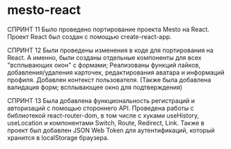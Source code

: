 # mesto-react
СПРИНТ 11
Было проведено портирование проекта Mesto на React.
Проект React был создан с помощью create-react-app.


СПРИНТ 12
Были проведены изменения в коде для портирования на React. 
А именно, были созданы отдельные компоненты для всех "всплывающих окон" с формами;
Реализованы функций лайков, добавления/удаления карточек, редактирования аватара и информаций профиля.
Добавлен контекст пользователя.
(Также была добавлена валидация форм; всплывающее окно для подтверждения)

СПРИНТ 13
Была добавлена функциональность регистраций и авторизаций с помощью стороннего API.
Проведена работы с библиотекой react-router-dom, в том числе с хуками useHistory, useLocation и 
компонентами Switch, Route, Redirect, Link.
Также в проект был добавлен JSON Web Token для аутентификаций, который хранится в localStorage браузера.
